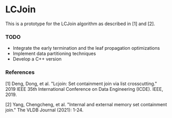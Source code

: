 # LCJoin

This is a prototype for the LCJoin algorithm as described in [1] and [2]. 


### TODO
 - Integrate the early termination and the leaf propagation optimizations
 - Implement data partitioning techniques
 - Develop a C++ version
 
### References

[1] Deng, Dong, et al. "Lcjoin: Set containment join via list crosscutting." 2019 IEEE 35th International Conference on Data Engineering (ICDE). IEEE, 2019.

[2] Yang, Chengcheng, et al. "Internal and external memory set containment join." The VLDB Journal (2021): 1-24.
